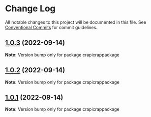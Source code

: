 # Change Log

All notable changes to this project will be documented in this file.
See [Conventional Commits](https://conventionalcommits.org) for commit guidelines.

## [1.0.3](https://cs-github.com/qchouleur-cs/lerna-publish-test/compare/crapicrappackage@1.0.2...crapicrappackage@1.0.3) (2022-09-14)

**Note:** Version bump only for package crapicrappackage

## [1.0.2](https://cs-github.com/qchouleur-cs/lerna-publish-test/compare/crapicrappackage@1.0.0...crapicrappackage@1.0.2) (2022-09-14)

**Note:** Version bump only for package crapicrappackage

## [1.0.1](https://cs-github.com/qchouleur-cs/lerna-publish-test/compare/crapicrappackage@1.0.0...crapicrappackage@1.0.1) (2022-09-14)

**Note:** Version bump only for package crapicrappackage
